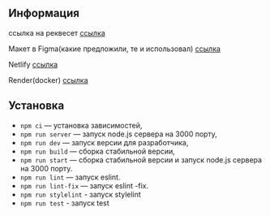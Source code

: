 ## Информация

ссылка на реквесет [ссылка](https://github.com/apdashi/middle.messenger.praktikum.yandex/pull/5)

Макет в Figma(какие предложили, те и
использовал) [ссылка](https://www.figma.com/file/jF5fFFzgGOxQeB4CmKWTiE/Chat_external_link?type=design&node-id=0-1&t=PFIPSVBRSFeCTuuu-0)

Netlify [ссылка](https://sprint-4--subtle-paletas-9f362f.netlify.app)

Render(docker) [ссылка](https://apdashi.onrender.com/messenger)

## Установка
- `npm ci` — установка зависимостей,
- `npm run server` — запуск node.js сервера на 3000 порту,
- `npm run dev` — запуск версии для разработчика,
- `npm run build` — сборка стабильной версии,
- `npm run start` — сборка стабильной версии и запуск node.js сервера на 3000 порту.
- `npm run lint` — запуск eslint.
- `npm run lint-fix` — запуск eslint -fix.
- `npm run stylelint` - запуск stylelint
- `npm run test` - запуск test
